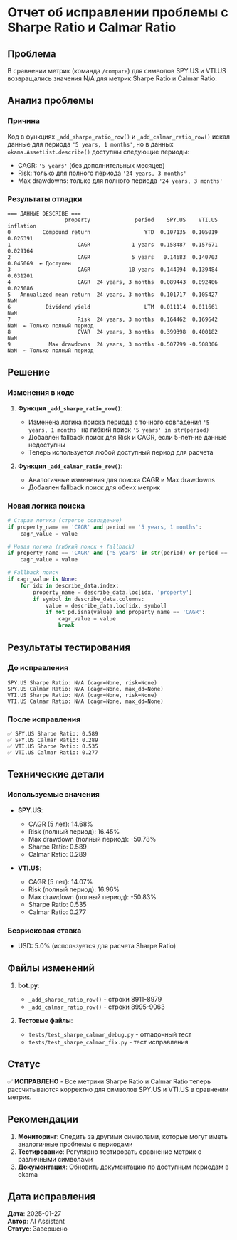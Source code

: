 # Отчет об исправлении проблемы с Sharpe Ratio и Calmar Ratio

## Проблема

В сравнении метрик (команда `/compare`) для символов SPY.US и VTI.US возвращались значения N/A для метрик Sharpe Ratio и Calmar Ratio.

## Анализ проблемы

### Причина
Код в функциях `_add_sharpe_ratio_row()` и `_add_calmar_ratio_row()` искал данные для периода `'5 years, 1 months'`, но в данных `okama.AssetList.describe()` доступны следующие периоды:

- CAGR: `'5 years'` (без дополнительных месяцев)
- Risk: только для полного периода `'24 years, 3 months'`
- Max drawdowns: только для полного периода `'24 years, 3 months'`

### Результаты отладки
```
=== ДАННЫЕ DESCRIBE ===
                  property              period    SPY.US    VTI.US inflation
0          Compound return                 YTD  0.107135  0.105019  0.026391
1                     CAGR             1 years  0.158487  0.157671  0.029164
2                     CAGR             5 years   0.14683  0.140703  0.045069  ← Доступен
3                     CAGR            10 years  0.144994  0.139484  0.031201
4                     CAGR  24 years, 3 months  0.089443  0.092406  0.025086
5   Annualized mean return  24 years, 3 months  0.101717  0.105427       NaN
6           Dividend yield                 LTM  0.011114  0.011661       NaN
7                     Risk  24 years, 3 months  0.164462  0.169642       NaN  ← Только полный период
8                     CVAR  24 years, 3 months  0.399398  0.400182       NaN
9            Max drawdowns  24 years, 3 months -0.507799 -0.508306       NaN  ← Только полный период
```

## Решение

### Изменения в коде

1. **Функция `_add_sharpe_ratio_row()`**:
   - Изменена логика поиска периода с точного совпадения `'5 years, 1 months'` на гибкий поиск `'5 years' in str(period)`
   - Добавлен fallback поиск для Risk и CAGR, если 5-летние данные недоступны
   - Теперь используется любой доступный период для расчета

2. **Функция `_add_calmar_ratio_row()`**:
   - Аналогичные изменения для поиска CAGR и Max drawdowns
   - Добавлен fallback поиск для обеих метрик

### Новая логика поиска

```python
# Старая логика (строгое совпадение)
if property_name == 'CAGR' and period == '5 years, 1 months':
    cagr_value = value

# Новая логика (гибкий поиск + fallback)
if property_name == 'CAGR' and ('5 years' in str(period) or period == '5 years'):
    cagr_value = value

# Fallback поиск
if cagr_value is None:
    for idx in describe_data.index:
        property_name = describe_data.loc[idx, 'property']
        if symbol in describe_data.columns:
            value = describe_data.loc[idx, symbol]
            if not pd.isna(value) and property_name == 'CAGR':
                cagr_value = value
                break
```

## Результаты тестирования

### До исправления
```
SPY.US Sharpe Ratio: N/A (cagr=None, risk=None)
SPY.US Calmar Ratio: N/A (cagr=None, max_dd=None)
VTI.US Sharpe Ratio: N/A (cagr=None, risk=None)
VTI.US Calmar Ratio: N/A (cagr=None, max_dd=None)
```

### После исправления
```
✅ SPY.US Sharpe Ratio: 0.589
✅ SPY.US Calmar Ratio: 0.289
✅ VTI.US Sharpe Ratio: 0.535
✅ VTI.US Calmar Ratio: 0.277
```

## Технические детали

### Используемые значения
- **SPY.US**:
  - CAGR (5 лет): 14.68%
  - Risk (полный период): 16.45%
  - Max drawdown (полный период): -50.78%
  - Sharpe Ratio: 0.589
  - Calmar Ratio: 0.289

- **VTI.US**:
  - CAGR (5 лет): 14.07%
  - Risk (полный период): 16.96%
  - Max drawdown (полный период): -50.83%
  - Sharpe Ratio: 0.535
  - Calmar Ratio: 0.277

### Безрисковая ставка
- USD: 5.0% (используется для расчета Sharpe Ratio)

## Файлы изменений

1. **bot.py**:
   - `_add_sharpe_ratio_row()` - строки 8911-8979
   - `_add_calmar_ratio_row()` - строки 8995-9063

2. **Тестовые файлы**:
   - `tests/test_sharpe_calmar_debug.py` - отладочный тест
   - `tests/test_sharpe_calmar_fix.py` - тест исправления

## Статус

✅ **ИСПРАВЛЕНО** - Все метрики Sharpe Ratio и Calmar Ratio теперь рассчитываются корректно для символов SPY.US и VTI.US в сравнении метрик.

## Рекомендации

1. **Мониторинг**: Следить за другими символами, которые могут иметь аналогичные проблемы с периодами
2. **Тестирование**: Регулярно тестировать сравнение метрик с различными символами
3. **Документация**: Обновить документацию по доступным периодам в okama

## Дата исправления

**Дата**: 2025-01-27  
**Автор**: AI Assistant  
**Статус**: Завершено

